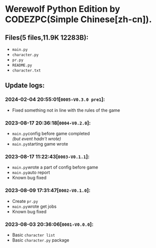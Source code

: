 # Werewolf Python Edition by CODEZPC(**Simple Chinese[zh-cn]**).  

## Files(5 files,11.9K 12283B):  
- `main.py`  
- `character.py`  
- `pr.py`  
- `README.py`  
- `character.txt`  

## Update logs:  

### 2024-02-04 20:55:01[`0005-V0.3.0 pre1`]:  
- Fixed something not in line with the rules of the game  

### 2023-08-17 20:36:18[`0004-V0.2.0`]:  
- ` main.py `config before game completed  
*(but event hadn't wrote)*  
- ` main.py `starting game wrote  

### 2023-08-17 11:22:43[`0003-V0.1.1`]:  
- ` main.py `wrote a part of config before game  
- ` main.py `auto report  
- Known bug fixed

### 2023-08-09 17:31:47[`0002-V0.1.0`]:  
- Create  ` pr.py `  
- ` main.py `wrote get jobs  
- Known bug fixed

### 2023-08-03 20:36:06[`0001-V0.0.0`]:  
- Basic ` character list `  
- Basic ` character.py ` package  
